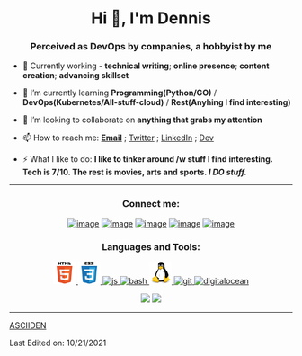<h1 align="center">Hi 👋, I'm Dennis</h1>
<h3 align="center">Perceived as DevOps by companies, a hobbyist by me</h3>

- 🔭 Currently working - **technical writing**; **online presence**; **content creation**; **advancing skillset**

- 🌱 I’m currently learning **Programming(Python/GO)** / **DevOps(Kubernetes/All-stuff-cloud)** / **Rest(Anyhing I find interesting)**

- 👯 I’m looking to collaborate on **anything that grabs my attention**

- 📫 How to reach me: <a href="mailto: dennis@asciiden.com">**Email**</a> ; <a href="https://twitter.com/asciiden">Twitter</a> ; <a href="https://www.linkedin.com/in/denislav-gavrilov-63a946155/">LinkedIn</a> ; <a href="https://dev.to/asciiden">Dev</a>

- ⚡ What I like to do: **I like to tinker around /w stuff I find interesting. Tech is 7/10. The rest is movies, arts and sports. ***I DO stuff.*****

------

<h3 align="center">Connect me:</h3>
<div align="center">

[![image](https://img.shields.io/badge/Twitter-1DA1F2?style=for-the-badge&logo=twitter&logoColor=white)](https://twitter.com/asciiden)
[![image](https://img.shields.io/badge/LinkedIn-0077B5?style=for-the-badge&logo=linkedin&logoColor=white)](https://www.linkedin.com/in/denislav-gavrilov-63a946155/)
[![image](https://img.shields.io/badge/Microsoft_Outlook-0078D4?style=for-the-badge&logo=microsoft-outlook&logoColor=white)](mailto:dennis@asciiden.com)
[![image](https://img.shields.io/badge/dev.to-0A0A0A?style=for-the-badge&logo=devdotto&logoColor=white)](https://dev.to/asciiden)
[![image](https://img.shields.io/badge/matrix-000000?style=for-the-badge&logo=Matrix&logoColor=white)](https://matrix.to/#/!XEsIiukpSCkzZubmzN:matrix.org?via=matrix.org)
  
</div>

<h3 align="center">Languages and Tools:</h3>

<p align="center"> 
  <a href="https://www.w3.org/html/" target="_blank"> 
    <img src="https://raw.githubusercontent.com/devicons/devicon/master/icons/html5/html5-original-wordmark.svg" alt="html5" width="40" height="40"/> 
  </a>
  <a href="https://www.w3schools.com/css/" target="_blank"> 
    <img src="https://raw.githubusercontent.com/devicons/devicon/master/icons/css3/css3-original-wordmark.svg" alt="css3" width="40" height="40"/> 
  </a>
  <a href="https://developer.mozilla.org/en-US/docs/Web/JavaScript" target="_blank">
    <img src="https://cdn.jsdelivr.net/gh/devicons/devicon/icons/javascript/javascript-original.svg" alt="js" width="40" height="40"/>
  </a>
  <a href="https://www.gnu.org/software/bash/" target="_blank"> 
    <img src="https://cdn.jsdelivr.net/gh/devicons/devicon/icons/bash/bash-original.svg" alt="bash" width="40" height="40"/> 
  </a> 
  <a href="https://www.linux.org/" target="_blank"> 
    <img src="https://raw.githubusercontent.com/devicons/devicon/master/icons/linux/linux-original.svg" alt="linux" width="40" height="40"/> 
  </a> 
  <a href="https://git-scm.com/" target="_blank"> 
    <img src="https://www.vectorlogo.zone/logos/git-scm/git-scm-icon.svg" alt="git" width="40" height="40"/> 
  </a>
  <a href="https://digitalocean.com/" target="_blank"> 
    <img src="https://cdn.jsdelivr.net/gh/devicons/devicon/icons/digitalocean/digitalocean-original.svg" alt="digitalocean" width="40" height="40"/> 
  </a> 
</p>

<p align= "center">
  <img height= "150" src="https://github-readme-stats.vercel.app/api?username=asciiden&theme=gruvbox_light&show_icons=true&include_all_commits=true" />
  <img height= "150" src="https://github-readme-stats.vercel.app/api/top-langs/?username=asciiden&theme=gruvbox_light&layout=compact" />
</p>

------

[ASCIIDEN](https://twitter.com/asciiden)

Last Edited on: 10/21/2021
